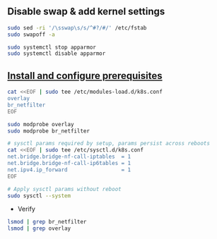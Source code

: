 ## Disable swap & add kernel settings
```bash
sudo sed -ri '/\sswap\s/s/^#?/#/' /etc/fstab
sudo swapoff -a

sudo systemctl stop apparmor
sudo systemctl disable apparmor
```

## [Install and configure prerequisites](https://kubernetes.io/docs/setup/production-environment/container-runtimes/)

```bash
cat <<EOF | sudo tee /etc/modules-load.d/k8s.conf
overlay
br_netfilter
EOF

sudo modprobe overlay
sudo modprobe br_netfilter

# sysctl params required by setup, params persist across reboots
cat <<EOF | sudo tee /etc/sysctl.d/k8s.conf
net.bridge.bridge-nf-call-iptables  = 1
net.bridge.bridge-nf-call-ip6tables = 1
net.ipv4.ip_forward                 = 1
EOF

# Apply sysctl params without reboot
sudo sysctl --system
```

* Verify 

```bash
lsmod | grep br_netfilter
lsmod | grep overlay
```